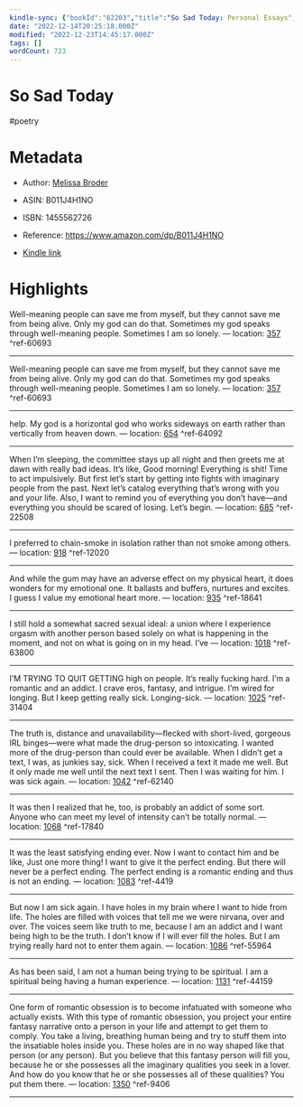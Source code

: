 ```yaml
---
kindle-sync: {"bookId":"62203","title":"So Sad Today: Personal Essays","author":"Melissa Broder","asin":"B011J4H1NO","lastAnnotatedDate":"2023-07-28","bookImageUrl":"https://m.media-amazon.com/images/I/71Xp3FcHKML._SY160.jpg","highlightsCount":13}
date: "2022-12-14T20:25:18.000Z"
modified: "2022-12-23T14:45:17.000Z"
tags: []
wordCount: 723
---
```

# So Sad Today

#poetry

# Metadata

* Author: [Melissa Broder](https://www.amazon.com/Melissa-Broder/e/B003AOS5RI/ref=dp_byline_cont_ebooks_1)

* ASIN: B011J4H1NO

* ISBN: 1455562726

* Reference: <https://www.amazon.com/dp/B011J4H1NO>

* [Kindle link](kindle://book?action=open&asin=B011J4H1NO)

# Highlights

Well-meaning people can save me from myself, but they cannot save me from being alive. Only my god can do that. Sometimes my god speaks through well-meaning people. Sometimes I am so lonely. — location: [357](kindle://book?action=open&asin=B011J4H1NO&location=357) ^ref-60693

---
Well-meaning people can save me from myself, but they cannot save me from being alive. Only my god can do that. Sometimes my god speaks through well-meaning people. Sometimes I am so lonely. — location: [357](kindle://book?action=open&asin=B011J4H1NO&location=357) ^ref-60693

---
help. My god is a horizontal god who works sideways on earth rather than vertically from heaven down. — location: [654](kindle://book?action=open&asin=B011J4H1NO&location=654) ^ref-64092

---

When I’m sleeping, the committee stays up all night and then greets me at dawn with really bad ideas. It’s like, Good morning! Everything is shit! Time to act impulsively. But first let’s start by getting into fights with imaginary people from the past. Next let’s catalog everything that’s wrong with you and your life. Also, I want to remind you of everything you don’t have—and everything you should be scared of losing. Let’s begin. — location: [685](kindle://book?action=open&asin=B011J4H1NO&location=685) ^ref-22508

---

I preferred to chain-smoke in isolation rather than not smoke among others. — location: [918](kindle://book?action=open&asin=B011J4H1NO&location=918) ^ref-12020

---

And while the gum may have an adverse effect on my physical heart, it does wonders for my emotional one. It ballasts and buffers, nurtures and excites. I guess I value my emotional heart more. — location: [935](kindle://book?action=open&asin=B011J4H1NO&location=935) ^ref-18641

---

I still hold a somewhat sacred sexual ideal: a union where I experience orgasm with another person based solely on what is happening in the moment, and not on what is going on in my head. I’ve — location: [1018](kindle://book?action=open&asin=B011J4H1NO&location=1018) ^ref-63800

---

I’M TRYING TO QUIT GETTING high on people. It’s really fucking hard. I’m a romantic and an addict. I crave eros, fantasy, and intrigue. I’m wired for longing. But I keep getting really sick. Longing-sick. — location: [1025](kindle://book?action=open&asin=B011J4H1NO&location=1025) ^ref-31404

---

The truth is, distance and unavailability—flecked with short-lived, gorgeous IRL binges—were what made the drug-person so intoxicating. I wanted more of the drug-person than could ever be available. When I didn’t get a text, I was, as junkies say, sick. When I received a text it made me well. But it only made me well until the next text I sent. Then I was waiting for him. I was sick again. — location: [1042](kindle://book?action=open&asin=B011J4H1NO&location=1042) ^ref-62140

---

It was then I realized that he, too, is probably an addict of some sort. Anyone who can meet my level of intensity can’t be totally normal. — location: [1068](kindle://book?action=open&asin=B011J4H1NO&location=1068) ^ref-17840

---

It was the least satisfying ending ever. Now I want to contact him and be like, Just one more thing! I want to give it the perfect ending. But there will never be a perfect ending. The perfect ending is a romantic ending and thus is not an ending. — location: [1083](kindle://book?action=open&asin=B011J4H1NO&location=1083) ^ref-4419

---

But now I am sick again. I have holes in my brain where I want to hide from life. The holes are filled with voices that tell me we were nirvana, over and over. The voices seem like truth to me, because I am an addict and I want being high to be the truth. I don’t know if I will ever fill the holes. But I am trying really hard not to enter them again. — location: [1086](kindle://book?action=open&asin=B011J4H1NO&location=1086) ^ref-55964

---

As has been said, I am not a human being trying to be spiritual. I am a spiritual being having a human experience. — location: [1131](kindle://book?action=open&asin=B011J4H1NO&location=1131) ^ref-44159

---

One form of romantic obsession is to become infatuated with someone who actually exists. With this type of romantic obsession, you project your entire fantasy narrative onto a person in your life and attempt to get them to comply. You take a living, breathing human being and try to stuff them into the insatiable holes inside you. These holes are in no way shaped like that person (or any person). But you believe that this fantasy person will fill you, because he or she possesses all the imaginary qualities you seek in a lover. And how do you know that he or she possesses all of these qualities? You put them there. — location: [1350](kindle://book?action=open&asin=B011J4H1NO&location=1350) ^ref-9406

---
